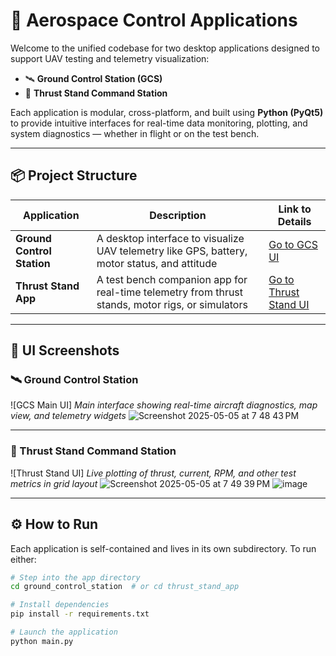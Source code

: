 # 🚀 Aerospace Control Applications

Welcome to the unified codebase for two desktop applications designed to support UAV testing and telemetry visualization:

- 🛰️ **Ground Control Station (GCS)**
- 🧪 **Thrust Stand Command Station**

Each application is modular, cross-platform, and built using **Python (PyQt5)** to provide intuitive interfaces for real-time data monitoring, plotting, and system diagnostics — whether in flight or on the test bench.

---

## 📦 Project Structure

| Application                  | Description                                                                                      | Link to Details          |
|-----------------------------|--------------------------------------------------------------------------------------------------|--------------------------|
| **Ground Control Station**  | A desktop interface to visualize UAV telemetry like GPS, battery, motor status, and attitude     | [Go to GCS UI](./GCS/README.md) |
| **Thrust Stand App**        | A test bench companion app for real-time telemetry from thrust stands, motor rigs, or simulators | [Go to Thrust Stand UI](./thrust_stand_app/README.md) |

---

## 📸 UI Screenshots

### 🛰️ Ground Control Station

<!-- Replace the placeholder path with actual image file paths in your repo -->
![GCS Main UI]
*Main interface showing real-time aircraft diagnostics, map view, and telemetry widgets*
![Screenshot 2025-05-05 at 7 48 43 PM](https://github.com/user-attachments/assets/6350e691-3440-4e2b-a205-5cb243d91d09)

---

### 🧪 Thrust Stand Command Station

![Thrust Stand UI]
*Live plotting of thrust, current, RPM, and other test metrics in grid layout*
![Screenshot 2025-05-05 at 7 49 39 PM](https://github.com/user-attachments/assets/faceba7c-ed1e-4a8d-92ec-0f6271969cd5)
![image](https://github.com/user-attachments/assets/72962cb1-ec92-4f93-9a72-fdfbe3c8528a)

---

## ⚙️ How to Run

Each application is self-contained and lives in its own subdirectory. To run either:

```bash
# Step into the app directory
cd ground_control_station  # or cd thrust_stand_app

# Install dependencies
pip install -r requirements.txt

# Launch the application
python main.py
